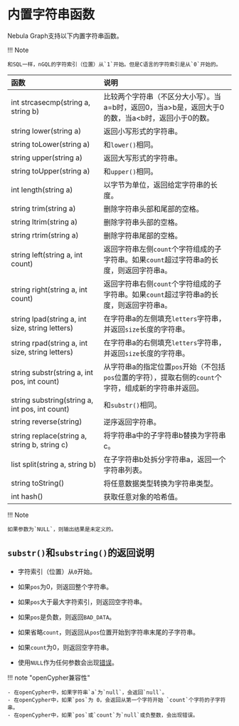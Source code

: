 # 内置字符串函数

Nebula Graph支持以下内置字符串函数。

!!! Note

    和SQL一样，nGQL的字符索引（位置）从`1`开始。但是C语言的字符索引是从`0`开始的。

|函数| 说明 |
|:----  |:---- |
|int strcasecmp(string a, string b) | 比较两个字符串（不区分大小写）。当a=b时，返回0，当a>b是，返回大于0的数，当a<b时，返回小于0的数。 |
|string lower(string a) | 返回小写形式的字符串。 |
|string toLower(string a) | 和`lower()`相同。 |
|string upper(string a) | 返回大写形式的字符串。 |
|string toUpper(string a) | 和`upper()`相同。 |
|int length(string a) | 以字节为单位，返回给定字符串的长度。 |
|string trim(string a) | 删除字符串头部和尾部的空格。 |
|string ltrim(string a) | 删除字符串头部的空格。 |
|string rtrim(string a) | 删除字符串尾部的空格。 |
|string left(string a, int count) | 返回字符串左侧`count`个字符组成的子字符串。如果`count`超过字符串a的长度，则返回字符串a。 |
|string right(string a, int count) | 返回字符串右侧`count`个字符组成的子字符串。如果`count`超过字符串a的长度，则返回字符串a。 |
|string lpad(string a, int size, string letters) | 在字符串a的左侧填充`letters`字符串，并返回`size`长度的字符串。|
|string rpad(string a, int size, string letters)| 在字符串a的右侧填充`letters`字符串，并返回`size`长度的字符串。  |
|string substr(string a, int pos, int count) |  从字符串a的指定位置`pos`开始（不包括`pos`位置的字符），提取右侧的`count`个字符，组成新的字符串并返回。|
|string substring(string a, int pos, int count) | 和`substr()`相同。 |
|string reverse(string) | 逆序返回字符串。|
|string replace(string a, string b, string c) | 将字符串a中的子字符串b替换为字符串c。|
|list split(string a, string b) | 在子字符串b处拆分字符串a，返回一个字符串列表。|
|string toString() | 将任意数据类型转换为字符串类型。|
|int hash() | 获取任意对象的哈希值。 |

!!! Note

    如果参数为`NULL`，则输出结果是未定义的。

## `substr()`和`substring()`的返回说明

- 字符索引（位置）从`0`开始。

- 如果`pos`为0，则返回整个字符串。

- 如果`pos`大于最大字符索引，则返回空字符串。

- 如果`pos`是负数，则返回`BAD_DATA`。

- 如果省略`count`，则返回从`pos`位置开始到字符串末尾的子字符串。

- 如果`count`为0，则返回空字符串。

- 使用`NULL`作为任何参数会出现[错误](https://github.com/vesoft-inc/nebula-graph/issues/878)。

!!! note "openCypher兼容性"

    - 在openCypher中，如果字符串`a`为`null`，会返回`null`。
    - 在openCypher中，如果`pos`为 0，会返回从第一个字符开始 `count`个字符的子字符串。
    - 在openCypher中，如果`pos`或`count`为`null`或负整数，会出现错误。
